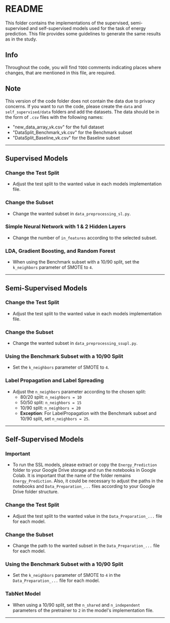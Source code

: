 # README

This folder contains the implementations of the supervised, semi-supervised and self-supervised models used for the task of energy prediction. This file provides some guidelines to generate the same results as in the study. 

## Info

Throughout the code, you will find `TODO` comments indicating places where changes, that are mentioned in this file, are required.

## Note

This version of the code folder does not contain the data due to privacy concerns. If you want to run the code, please create the `data` and `self_supervised/data` folders and add the datasets. The data should be in the form of `.csv` files with the following names:

- "new_data_array_vk.csv" for the full dataset
- "DataSplit_Benchmark_vk.csv" for the Benchmark subset
- "DataSplit_Baseline_vk.csv" for the Baseline subset

---

## Supervised Models

### Change the Test Split
- Adjust the test split to the wanted value in each models implementation file.

### Change the Subset
- Change the wanted subset in `data_preprocessing_sl.py`.

### Simple Neural Network with 1 & 2 Hidden Layers
- Change the number of `in_features` according to the selected subset.

### LDA, Gradient Boosting, and Random Forest
- When using the Benchmark subset with a 10/90 split, set the `k_neighbors` parameter of SMOTE to `4`.

---

## Semi-Supervised Models

### Change the Test Split
- Adjust the test split to the wanted value in each models implementation file.

### Change the Subset
- Change the wanted subset in `data_preprocessing_ssupl.py`.

### Using the Benchmark Subset with a 10/90 Split
- Set the `k_neighbors` parameter of SMOTE to `4`.

### Label Propagation and Label Spreading
- Adjust the `n_neighbors` parameter according to the chosen split:
    - 80/20 split: `n_neighbors = 10`
    - 50/50 split: `n_neighbors = 15`
    - 10/90 split: `n_neighbors = 20`
    - **Exception**: For LabelPropagation with the Benchmark subset and 10/90 split, set `n_neighbors = 25`.

---

## Self-Supervised Models

### Important
- To run the SSL models, please extract or copy the `Energy_Prediction` folder to your Google Drive storage and run the notebooks in Google Colab. It is important that the name of the folder remains `Energy_Prediction`. Also, it could be necessary to adjust the paths in the notebooks and `Data_Preparation_...` files according to your Google Drive folder structure.

### Change the Test Split
- Adjust the test split to the wanted value in the `Data_Preparation_...` file for each model.

### Change the Subset
- Change the path to the wanted subset in the `Data_Preparation_...` file for each model.

### Using the Benchmark Subset with a 10/90 Split
- Set the `k_neighbors` parameter of SMOTE to `4` in the `Data_Preparation_...` file for each model.

### TabNet Model
- When using a 10/90 split, set the `n_shared` and `n_independent` parameters of the pretrainer to `2` in the model's implementation file.

---
